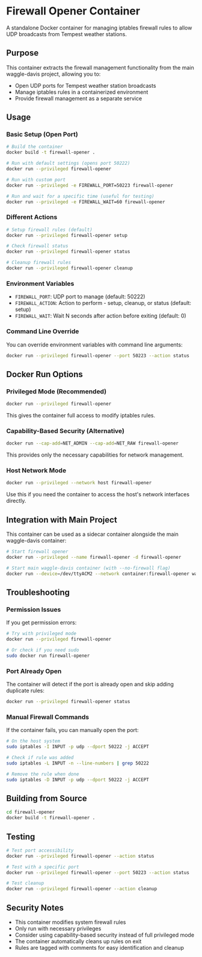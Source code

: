 # Firewall Opener Container

A standalone Docker container for managing iptables firewall rules to allow UDP broadcasts from Tempest weather stations.

## Purpose

This container extracts the firewall management functionality from the main waggle-davis project, allowing you to:

- Open UDP ports for Tempest weather station broadcasts
- Manage iptables rules in a containerized environment
- Provide firewall management as a separate service

## Usage

### Basic Setup (Open Port)

```bash
# Build the container
docker build -t firewall-opener .

# Run with default settings (opens port 50222)
docker run --privileged firewall-opener

# Run with custom port
docker run --privileged -e FIREWALL_PORT=50223 firewall-opener

# Run and wait for a specific time (useful for testing)
docker run --privileged -e FIREWALL_WAIT=60 firewall-opener
```

### Different Actions

```bash
# Setup firewall rules (default)
docker run --privileged firewall-opener setup

# Check firewall status
docker run --privileged firewall-opener status

# Cleanup firewall rules
docker run --privileged firewall-opener cleanup
```

### Environment Variables

- `FIREWALL_PORT`: UDP port to manage (default: 50222)
- `FIREWALL_ACTION`: Action to perform - setup, cleanup, or status (default: setup)
- `FIREWALL_WAIT`: Wait N seconds after action before exiting (default: 0)

### Command Line Override

You can override environment variables with command line arguments:

```bash
docker run --privileged firewall-opener --port 50223 --action status
```

## Docker Run Options

### Privileged Mode (Recommended)

```bash
docker run --privileged firewall-opener
```

This gives the container full access to modify iptables rules.

### Capability-Based Security (Alternative)

```bash
docker run --cap-add=NET_ADMIN --cap-add=NET_RAW firewall-opener
```

This provides only the necessary capabilities for network management.

### Host Network Mode

```bash
docker run --privileged --network host firewall-opener
```

Use this if you need the container to access the host's network interfaces directly.

## Integration with Main Project

This container can be used as a sidecar container alongside the main waggle-davis container:

```bash
# Start firewall opener
docker run --privileged --name firewall-opener -d firewall-opener

# Start main waggle-davis container (with --no-firewall flag)
docker run --device=/dev/ttyACM2 --network container:firewall-opener waggle-davis --no-firewall
```

## Troubleshooting

### Permission Issues

If you get permission errors:

```bash
# Try with privileged mode
docker run --privileged firewall-opener

# Or check if you need sudo
sudo docker run firewall-opener
```

### Port Already Open

The container will detect if the port is already open and skip adding duplicate rules:

```bash
docker run --privileged firewall-opener status
```

### Manual Firewall Commands

If the container fails, you can manually open the port:

```bash
# On the host system
sudo iptables -I INPUT -p udp --dport 50222 -j ACCEPT

# Check if rule was added
sudo iptables -L INPUT -n --line-numbers | grep 50222

# Remove the rule when done
sudo iptables -D INPUT -p udp --dport 50222 -j ACCEPT
```

## Building from Source

```bash
cd firewall-opener
docker build -t firewall-opener .
```

## Testing

```bash
# Test port accessibility
docker run --privileged firewall-opener --action status

# Test with a specific port
docker run --privileged firewall-opener --port 50223 --action status

# Test cleanup
docker run --privileged firewall-opener --action cleanup
```

## Security Notes

- This container modifies system firewall rules
- Only run with necessary privileges
- Consider using capability-based security instead of full privileged mode
- The container automatically cleans up rules on exit
- Rules are tagged with comments for easy identification and cleanup

